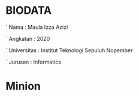 # BIODATA
` Nama : Maula Izza Azizi

` Angkatan : 2020

` Universitas : Institut Teknologi Sepuluh Nopember

` Jurusan : Informatics

# Minion
